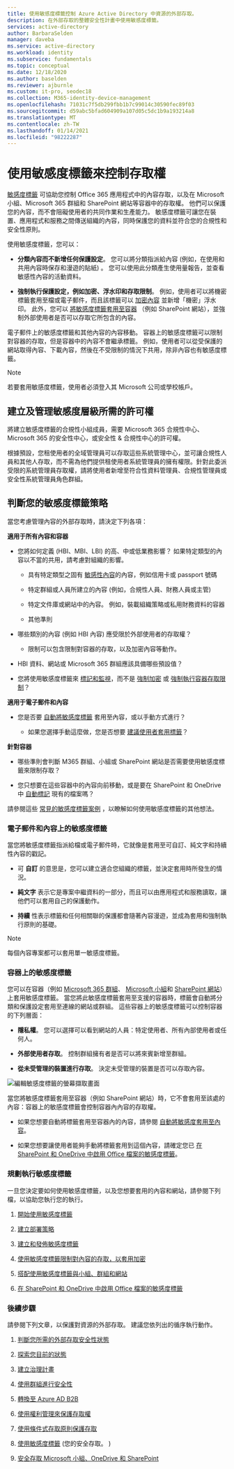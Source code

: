 ```yaml
---
title: 使用敏感度標籤控制 Azure Active Directory 中資源的外部存取。
description: 在外部存取的整體安全性計畫中使用敏感度標籤。
services: active-directory
author: BarbaraSelden
manager: daveba
ms.service: active-directory
ms.workload: identity
ms.subservice: fundamentals
ms.topic: conceptual
ms.date: 12/18/2020
ms.author: baselden
ms.reviewer: ajburnle
ms.custom: it-pro, seodec18
ms.collection: M365-identity-device-management
ms.openlocfilehash: 71031c7f5db299fbb1b7c99014c30590fec89f03
ms.sourcegitcommit: d59abc5bfad604909a107d05c5dc1b9a193214a8
ms.translationtype: MT
ms.contentlocale: zh-TW
ms.lasthandoff: 01/14/2021
ms.locfileid: "98222287"
---
```

# <a name="control-access-with-sensitivity-labels"></a>使用敏感度標籤來控制存取權 

[敏感度標籤](https://docs.microsoft.com/microsoft-365/compliance/sensitivity-labels?view=o365-worldwide) 可協助您控制 Office 365 應用程式中的內容存取，以及在 Microsoft 小組、Microsoft 365 群組和 SharePoint 網站等容器中的存取權。 他們可以保護您的內容，而不會阻礙使用者的共同作業和生產能力。 敏感度標籤可讓您在裝置、應用程式和服務之間傳送組織的內容，同時保護您的資料並符合您的合規性和安全性原則。 

使用敏感度標籤，您可以：

* **分類內容而不新增任何保護設定**。 您可以將分類指派給內容 (例如，在使用和共用內容時保存和漫遊的貼紙) 。 您可以使用此分類產生使用量報告，並查看敏感性內容的活動資料。

* **強制執行保護設定，例如加密、浮水印和存取限制**。 例如，使用者可以將機密標籤套用至檔或電子郵件，而且該標籤可以 [加密內容](https://docs.microsoft.com/microsoft-365/compliance/encryption-sensitivity-labels?view=o365-worldwide) 並新增「機密」浮水印。 此外，您可以 [將敏感度標籤套用至容器](https://docs.microsoft.com/microsoft-365/compliance/sensitivity-labels-teams-groups-sites?view=o365-worldwide) （例如 SharePoint 網站），並強制外部使用者是否可以存取它所包含的內容。

電子郵件上的敏感度標籤和其他內容的內容移動。 容器上的敏感度標籤可以限制對容器的存取，但是容器中的內容不會繼承標籤。 例如，使用者可以從受保護的網站取得內容、下載內容，然後在不受限制的情況下共用，除非內容也有敏感度標籤。

 >[!NOTE]
>若要套用敏感度標籤，使用者必須登入其 Microsoft 公司或學校帳戶。 

 
## <a name="permissions-necessary-to-create-and-manage-sensitivity-levels"></a>建立及管理敏感度層級所需的許可權

將建立敏感度標籤的合規性小組成員，需要 Microsoft 365 合規性中心、Microsoft 365 的安全性中心，或安全性 & 合規性中心的許可權。

根據預設，您租使用者的全域管理員可以存取這些系統管理中心，並可讓合規性人員和其他人存取，而不需為他們提供租使用者系統管理員的擁有權限。針對此委派受限的系統管理員存取權，請將使用者新增至符合性資料管理員、合規性管理員或安全性系統管理員角色群組。

 

## <a name="determine-your-sensitivity-label-strategy"></a>判斷您的敏感度標籤策略

當您考慮管理內容的外部存取時，請決定下列各項：

**適用于所有內容和容器**

* 您將如何定義 (HBI、MBI、LBI) 的高、中或低業務影響？ 如果特定類型的內容以不當的共用，請考慮對組織的影響。

   * 具有特定類型之固有 [敏感性內容](https://docs.microsoft.com/microsoft-365/compliance/apply-sensitivity-label-automatically?view=o365-worldwide)的內容，例如信用卡或 passport 號碼

   * 特定群組或人員所建立的內容 (例如，合規性人員、財務人員或主管) 

   * 特定文件庫或網站中的內容。 例如，裝載組織策略或私用財務資料的容器

   * 其他準則

* 哪些類別的內容 (例如 HBI 內容) 應受限於外部使用者的存取權？

   * 限制可以包含限制對容器的存取，以及加密內容等動作。

* HBI 資料、網站或 Microsoft 365 群組應該具備哪些預設值？

* 您將使用敏感度標籤來 [標記和監視](https://docs.microsoft.com/microsoft-365/compliance/label-analytics?view=o365-worldwide)，而不是 [強制加密](https://docs.microsoft.com/microsoft-365/compliance/encryption-sensitivity-labels?view=o365-worldwide) 或 [強制執行容器存取限制](https://docs.microsoft.com/microsoft-365/compliance/sensitivity-labels-teams-groups-sites?view=o365-worldwide)？

**適用于電子郵件和內容**

* 您是否要 [自動將敏感度標籤](https://docs.microsoft.com/microsoft-365/compliance/apply-sensitivity-label-automatically?view=o365-worldwide) 套用至內容，或以手動方式進行？

   * 如果您選擇手動這麼做，您是否想要 [建議使用者套用標籤](https://docs.microsoft.com/microsoft-365/compliance/apply-sensitivity-label-automatically?view=o365-worldwide)？

**針對容器**

* 哪些準則會判斷 M365 群組、小組或 SharePoint 網站是否需要使用敏感度標籤來限制存取？

* 您只想要在這些容器中的內容向前移動，或是要在 SharePoint 和 OneDrive 中 [自動標記](https://docs.microsoft.com/microsoft-365/compliance/apply-sensitivity-label-automatically?view=o365-worldwide) 現有的檔案嗎？

請參閱這些 [常見的敏感度標籤案例](https://docs.microsoft.com/microsoft-365/compliance/get-started-with-sensitivity-labels?view=o365-worldwide) ，以瞭解如何使用敏感度標籤的其他想法。

### <a name="sensitivity-labels-on-email-and-content"></a>電子郵件和內容上的敏感度標籤

當您將敏感度標籤指派給檔或電子郵件時，它就像是套用至可自訂、純文字和持續性內容的戳記。 

* 可 **自訂** 的意思是，您可以建立適合您組織的標籤，並決定套用時所發生的情況。

* **純文字** 表示它是專案中繼資料的一部分，而且可以由應用程式和服務讀取，讓他們可以套用自己的保護動作。

* **持續** 性表示標籤和任何相關聯的保護都會隨著內容漫遊，並成為套用和強制執行原則的基礎。

 

> [!NOTE]
> 每個內容專案都可以套用單一敏感度標籤。


### <a name="sensitivity-labels-on-containers"></a>容器上的敏感度標籤

您可以在容器（例如 [Microsoft 365 群組](https://docs.microsoft.com/azure/active-directory/users-groups-roles/groups-assign-sensitivity-labels)、 [Microsoft 小組](https://docs.microsoft.com/microsoft-365/compliance/sensitivity-labels-teams-groups-sites?view=o365-worldwide)和 [SharePoint 網站](https://docs.microsoft.com/microsoft-365/compliance/sensitivity-labels-teams-groups-sites?view=o365-worldwide)）上套用敏感度標籤。 當您將此敏感度標籤套用至支援的容器時，標籤會自動將分類和保護設定套用至連線的網站或群組。 這些容器上的敏感度標籤可以控制容器的下列層面：

* **隱私權**。 您可以選擇可以看到網站的人員：特定使用者、所有內部使用者或任何人。

* **外部使用者存取**。 控制群組擁有者是否可以將來賓新增至群組。

* **從未受管理的裝置進行存取**。 決定未受管理的裝置是否可以存取內容。

 

![編輯敏感度標籤的螢幕擷取畫面](media/secure-external-access/8-edit-label.png)

 

當您將敏感度標籤套用至容器（例如 SharePoint 網站）時，它不會套用至該處的內容：容器上的敏感度標籤會控制容器內內容的存取權。 

* 如果您想要自動將標籤套用至容器內的內容，請參閱 [自動將敏感度套用至內容](https://docs.microsoft.com/microsoft-365/compliance/apply-sensitivity-label-automatically?view=o365-worldwide)。

* 如果您想要讓使用者能夠手動將標籤套用到這個內容，請確定您已 [在 SharePoint 和 OneDrive 中啟用 Office 檔案的敏感度標籤](https://docs.microsoft.com/microsoft-365/compliance/sensitivity-labels-sharepoint-onedrive-files?view=o365-worldwide)。

### <a name="plan-to-implement-sensitivity-labels"></a>規劃執行敏感度標籤

一旦您決定要如何使用敏感度標籤，以及您想要套用的內容和網站，請參閱下列檔，以協助您執行您的執行。

1. [開始使用敏感度標籤](https://docs.microsoft.com/microsoft-365/compliance/get-started-with-sensitivity-labels?view=o365-worldwide)

2. [建立部署策略](https://docs.microsoft.com/microsoft-365/compliance/get-started-with-sensitivity-labels?view=o365-worldwide)

3. [建立和發佈敏感度標籤](https://docs.microsoft.com/microsoft-365/compliance/create-sensitivity-labels?view=o365-worldwide)

4. [使用敏感度標籤限制對內容的存取，以套用加密](https://docs.microsoft.com/microsoft-365/compliance/encryption-sensitivity-labels?view=o365-worldwide)

5. [搭配使用敏感度標籤與小組、群組和網站](https://docs.microsoft.com/microsoft-365/compliance/sensitivity-labels-teams-groups-sites?view=o365-worldwide)

6. [在 SharePoint 和 OneDrive 中啟用 Office 檔案的敏感度標籤](https://docs.microsoft.com/microsoft-365/compliance/sensitivity-labels-sharepoint-onedrive-files?view=o365-worldwide)

### <a name="next-steps"></a>後續步驟

請參閱下列文章，以保護對資源的外部存取。 建議您依列出的循序執行動作。

1. [判斷您所需的外部存取安全性狀態](1-secure-access-posture.md)

2. [探索您目前的狀態](2-secure-access-current-state.md)

3. [建立治理計畫](3-secure-access-plan.md)

4. [使用群組進行安全性](4-secure-access-groups.md)

5. [轉換至 Azure AD B2B](5-secure-access-b2b.md)

6. [使用權利管理來保護存取權](6-secure-access-entitlement-managment.md)

7. [使用條件式存取原則保護存取](7-secure-access-conditional-access.md)

8. [使用敏感度標籤](8-secure-access-sensitivity-labels.md) (您的安全存取。 ) 

9. [安全存取 Microsoft 小組、OneDrive 和 SharePoint](9-secure-access-teams-sharepoint.md)
